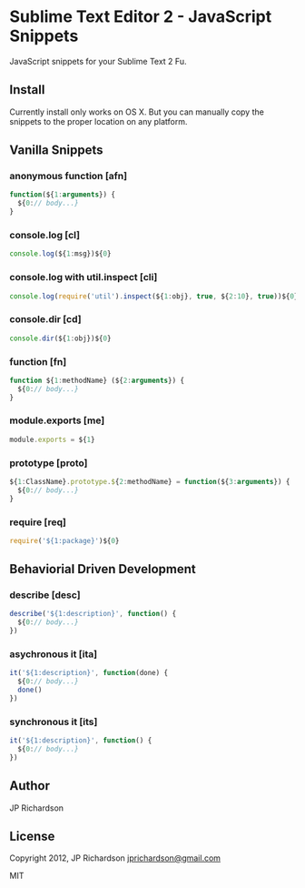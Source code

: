 Sublime Text Editor 2 - JavaScript Snippets
===========================================

JavaScript snippets for your Sublime Text 2 Fu.


Install
-------

Currently install only works on OS X. But you can manually copy the snippets to the proper location on any platform.



Vanilla Snippets
--------

### anonymous function [afn]

```javascript
function(${1:arguments}) {
  ${0:// body...}
}
```


### console.log [cl]

```javascript
console.log(${1:msg})${0}
```


### console.log with util.inspect [cli]

```javascript
console.log(require('util').inspect(${1:obj}, true, ${2:10}, true))${0}
```


### console.dir [cd]

```javascript
console.dir(${1:obj})${0}
```
 

### function [fn]

```javascript
function ${1:methodName} (${2:arguments}) {
  ${0:// body...}
}
```


### module.exports [me]

```javascript
module.exports = ${1}
```


### prototype [proto]

```javascript
${1:ClassName}.prototype.${2:methodName} = function(${3:arguments}) {
  ${0:// body...}
}
```


### require [req]

```javascript
require('${1:package}')${0}
```



Behaviorial Driven Development
------------------------------

### describe [desc]

```javascript
describe('${1:description}', function() {
  ${0:// body...}
})
```


### asychronous it [ita]

```javascript
it('${1:description}', function(done) {
  ${0:// body...}
  done()
})
```


### synchronous it [its]

```javascript
it('${1:description}', function() {
  ${0:// body...}
})
```


Author
------

JP Richardson



License
-------

Copyright 2012, JP Richardson  <jprichardson@gmail.com>

MIT
